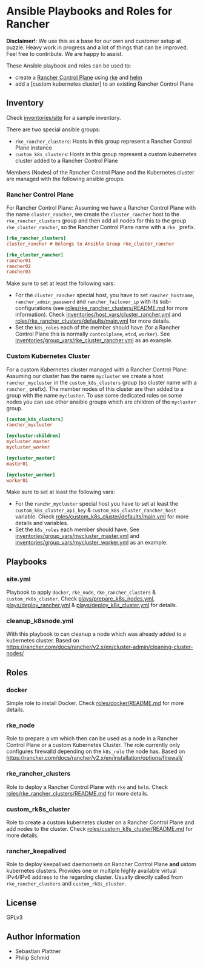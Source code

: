 # Ansible Playbooks and Roles for Rancher

**Disclaimer!**: We use this as a base for our own and customer setup at puzzle. Heavy work in progress and a lot of things that can be improved.
Feel free to contribute. We are happy to assist.

These Ansible playbook and roles can be used to:
* create a [Rancher Control Plane](https://rancher.com/) using [rke](https://github.com/rancher/rke) and [helm](https://helm.sh/)
* add a [custom kubernetes cluster] to an existing Rancher Control Plane

## Inventory

Check [inventories/site](./inventories/site) for a sample inventory.

There are two special ansible groups:
* `rke_rancher_clusters`: Hosts in this group represent a Rancher Control Plane instance
* `custom_k8s_clusters`: Hosts in this group represent a custom kubernetes cluster added to a Rancher Control Plane

Members (Nodes) of the Rancher Control Plane and the Kubernetes cluster are managed with the following ansible groups.

### Rancher Control Plane

For Rancher Control Plane: Assuming we have a Rancher Control Plane with the name `cluster_rancher`, we create the `cluster_rancher` host to the `rke_rancher_clusters` group and then add all nodes for this to the group `rke_cluster_rancher`, so the Rancher Control Plane name with a `rke_` prefix.

```ini
[rke_rancher_clusters]
cluster_rancher # Belongs to Ansible Group rke_cluster_rancher

[rke_cluster_rancher]
rancher01
rancher02
rancher03

```

Make sure to set at least the following vars:
* For the `cluster_rancher` special host, you have to set `rancher_hostname`, `rancher_admin_password` and `rancher_failover_ip` with its sub-configurations (see [roles/rke_rancher_clusters/README.md](roles/rke_rancher_clusters/README.md) for more information). Check [inventories/host_vars/cluster_rancher.yml](./inventories/host_vars/cluster_rancher.yml) and [roles/rke_rancher_clusters/defaults/main.yml](./roles/rke_rancher_clusters/defaults/main.yml]) for more details.
* Set the `k8s_roles` each of the member should have (for a Rancher Control Plane this is normally `controlplane`, `etcd`, `worker`). See [inventories/group_vars/rke_cluster_rancher.yml](./inventories/group_vars/rke_cluster_rancher.yml) as an example.


### Custom Kubernetes Cluster

For a custom Kubernetes cluster managed with a Rancher Control Plane: Assuming our cluster has the name `mycluster` we create a host `rancher_mycluster` in the `custom_k8s_clusters` group (so cluster name with a `rancher_` prefix). The member nodes of this cluster are then added to a group with the name `mycluster`. To use some dedicated roles on some nodes you can use other ansible groups which are children of the `mycluster` group. 


```ini
[custom_k8s_clusters]
rancher_mycluster

[mycluster:children]
mycluster_master
mycluster_worker

[mycluster_master]
master01

[mycluster_worker]
worker01
```

Make sure to set at least the following vars:
* For the `ranchr_mycluster` special host you have to set at least the `custom_k8s_cluster_api_key` & `custom_k8s_cluster_rancher_host` variable. Check [roles/custom_k8s_cluster/defaults/main.yml](./roles/custom_k8s_cluster/defaults/main.yml]) for more details and variables.
* Set the `k8s_roles` each member should have. See [inventories/group_vars/mycluster_master.yml](./inventories/group_vars/mycluster_master.yml) and [inventories/group_vars/mycluster_worker.yml](./inventories/group_vars/mycluster_worker.yml) as an example.

## Playbooks

### site.yml

Playbook to apply `docker`, `rke_node`, `rke_rancher_clusters` & `custom_rk8s_cluster`. Check [plays/prepare_k8s_nodes.yml](./plays/prepare_k8s_nodes.yml), [plays/deploy_rancher.yml](./plays/deploy_rancher.yml) & [plays/deploy_k8s_cluster.yml](./plays/deploy_k8s_cluster.yml) for details.

### cleanup_k8snode.yml

With this playbook to can cleanup a node which was already added to a kubernetes cluster. Based on https://rancher.com/docs/rancher/v2.x/en/cluster-admin/cleaning-cluster-nodes/

## Roles

### docker

Simple role to install Docker. Check [roles/docker/README.md](./roles/docker/README.md) for more details.

### rke_node

Role to prepare a vm which then can be used as a node in a Rancher Control Plane or a custom Kubernetes Cluster. The role currently only configures firewalld depending on the `k8s_role` the node has. Based on https://rancher.com/docs/rancher/v2.x/en/installation/options/firewall/

### rke_rancher_clusters

Role to deploy a Rancher Control Plane with `rke` and `helm`. Check [roles/rke_rancher_clusters/README.md](./roles/rke_rancher_clusters/README.md) for more details.

### custom_rk8s_cluster

Role to create a custom kubernetes cluster on a Rancher Control Plane and add nodes to the cluster. Check [roles/custom_k8s_cluster/README.md](./roles/custom_k8s_cluster/README.md) for more details.

### rancher_keepalived

Role to deploy keepalived daemonsets on Rancher Control Plane **and** ustom kubernetes clusters. Provides one or multiple highly available virtual IPv4/IPv6 address to the regarding cluster. Usually directly called from `rke_rancher_clusters` and `custom_rk8s_cluster`.

## License

GPLv3

## Author Information

* Sebastian Plattner
* Philip Schmid
